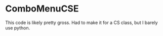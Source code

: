 # ComboMenuCSE
This code is likely pretty gross. Had to make it for a CS class, but I barely use python.
